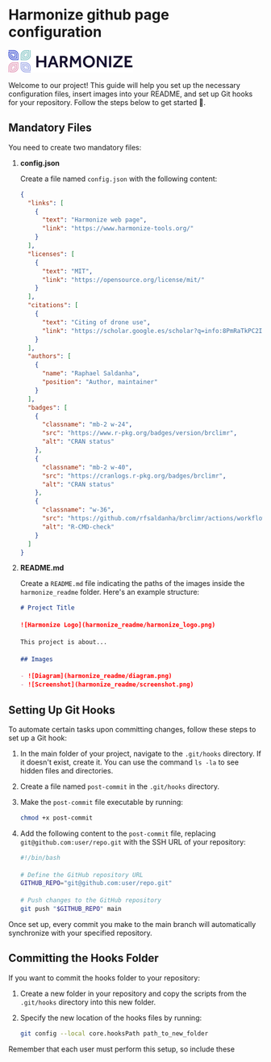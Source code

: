 # Harmonize github page configuration
![Harmonize Logo](/harmonize_readme/images/logo_harmonize.png)

Welcome to our project! This guide will help you set up the necessary configuration files, insert images into your README, and set up Git hooks for your repository. Follow the steps below to get started 🚀.

## Mandatory Files

You need to create two mandatory files:

1. **config.json**

    Create a file named `config.json` with the following content:

    ```json
    {
      "links": [
        {
          "text": "Harmonize web page",
          "link": "https://www.harmonize-tools.org/"
        }
      ],
      "licenses": [
        {
          "text": "MIT",
          "link": "https://opensource.org/license/mit/"
        }
      ],
      "citations": [
        {
          "text": "Citing of drone use",
          "link": "https://scholar.google.es/scholar?q=info:8PmRaTkPC2IJ:scholar.google.com/&output=cite&scirp=0&hl=es"
        }
      ],
      "authors": [
        {
          "name": "Raphael Saldanha",
          "position": "Author, maintainer"
        }
      ],
      "badges": [
        {
          "classname": "mb-2 w-24",
          "src": "https://www.r-pkg.org/badges/version/brclimr",
          "alt": "CRAN status"
        },
        {
          "classname": "mb-2 w-40",
          "src": "https://cranlogs.r-pkg.org/badges/brclimr",
          "alt": "CRAN status"
        },
        {
          "classname": "w-36",
          "src": "https://github.com/rfsaldanha/brclimr/actions/workflows/R-CMD-check.yaml/badge.svg",
          "alt": "R-CMD-check"
        }
      ]
    }
    ```

2. **README.md**

    Create a `README.md` file indicating the paths of the images inside the `harmonize_readme` folder. Here's an example structure:

    ```markdown
    # Project Title

    ![Harmonize Logo](harmonize_readme/harmonize_logo.png)

    This project is about...

    ## Images

    - ![Diagram](harmonize_readme/diagram.png)
    - ![Screenshot](harmonize_readme/screenshot.png)
    ```

## Setting Up Git Hooks

To automate certain tasks upon committing changes, follow these steps to set up a Git hook:

1. In the main folder of your project, navigate to the `.git/hooks` directory. If it doesn't exist, create it. You can use the command `ls -la` to see hidden files and directories.

2. Create a file named `post-commit` in the `.git/hooks` directory.

3. Make the `post-commit` file executable by running:

    ```bash
    chmod +x post-commit
    ```

4. Add the following content to the `post-commit` file, replacing `git@github.com:user/repo.git` with the SSH URL of your repository:

    ```bash
    #!/bin/bash
    
    # Define the GitHub repository URL
    GITHUB_REPO="git@github.com:user/repo.git"
    
    # Push changes to the GitHub repository
    git push "$GITHUB_REPO" main
    ```

Once set up, every commit you make to the main branch will automatically synchronize with your specified repository.

## Committing the Hooks Folder

If you want to commit the hooks folder to your repository:

1. Create a new folder in your repository and copy the scripts from the `.git/hooks` directory into this new folder.

2. Specify the new location of the hooks files by running:

    ```bash
    git config --local core.hooksPath path_to_new_folder
    ```

Remember that each user must perform this setup, so include these
